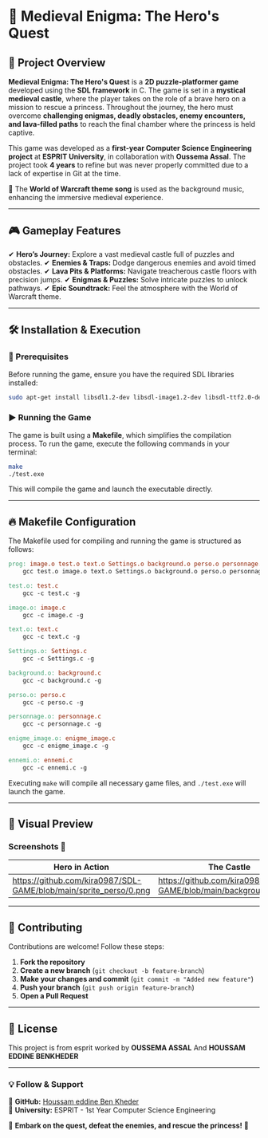 # 🏰 Medieval Enigma: The Hero's Quest

## 📌 Project Overview

**Medieval Enigma: The Hero's Quest** is a **2D puzzle-platformer game** developed using the **SDL framework** in C. The game is set in a **mystical medieval castle**, where the player takes on the role of a brave hero on a mission to rescue a princess. Throughout the journey, the hero must overcome **challenging enigmas, deadly obstacles, enemy encounters, and lava-filled paths** to reach the final chamber where the princess is held captive.

This game was developed as a **first-year Computer Science Engineering project** at **ESPRIT University**, in collaboration with **Oussema Assal**. The project took **4 years** to refine but was never properly committed due to a lack of expertise in Git at the time.

🎵 The **World of Warcraft theme song** is used as the background music, enhancing the immersive medieval experience.

---

## 🎮 Gameplay Features

✔ **Hero’s Journey:** Explore a vast medieval castle full of puzzles and obstacles.
✔ **Enemies & Traps:** Dodge dangerous enemies and avoid timed obstacles.
✔ **Lava Pits & Platforms:** Navigate treacherous castle floors with precision jumps.
✔ **Enigmas & Puzzles:** Solve intricate puzzles to unlock pathways.
✔ **Epic Soundtrack:** Feel the atmosphere with the World of Warcraft theme.

---

## 🛠 Installation & Execution

### **📌 Prerequisites**

Before running the game, ensure you have the required SDL libraries installed:

```sh
sudo apt-get install libsdl1.2-dev libsdl-image1.2-dev libsdl-ttf2.0-dev libsdl-mixer1.2-dev
```

### **▶ Running the Game**

The game is built using a **Makefile**, which simplifies the compilation process. To run the game, execute the following commands in your terminal:

```sh
make
./test.exe
```

This will compile the game and launch the executable directly.

---

## 🔥 Makefile Configuration

The Makefile used for compiling and running the game is structured as follows:

```makefile
prog: image.o test.o text.o Settings.o background.o perso.o personnage.o enigme_image.o ennemi.o
	gcc test.o image.o text.o Settings.o background.o perso.o personnage.o enigme_image.o ennemi.o -o test.exe -lSDL -lSDL_image -lSDL_ttf -lSDL_mixer

test.o: test.c
	gcc -c test.c -g

image.o: image.c
	gcc -c image.c -g

text.o: text.c
	gcc -c text.c -g

Settings.o: Settings.c
	gcc -c Settings.c -g

background.o: background.c
	gcc -c background.c -g

perso.o: perso.c
	gcc -c perso.c -g

personnage.o: personnage.c
	gcc -c personnage.c -g

enigme_image.o: enigme_image.c
	gcc -c enigme_image.c -g

ennemi.o: ennemi.c
	gcc -c ennemi.c -g
```

Executing `make` will compile all necessary game files, and `./test.exe` will launch the game.

---

## 🎥 Visual Preview


### **Screenshots** 📸

| Hero in Action | The Castle |
| -------------- | ---------- |
| https://github.com/kira0987/SDL-GAME/blob/main/sprite_perso/0.png|https://github.com/kira0987/SDL-GAME/blob/main/background/test.jpg      |

---

## 🤝 Contributing

Contributions are welcome! Follow these steps:

1. **Fork the repository**
2. **Create a new branch** (`git checkout -b feature-branch`)
3. **Make your changes and commit** (`git commit -m "Added new feature"`)
4. **Push your branch** (`git push origin feature-branch`)
5. **Open a Pull Request**

---

## 📜 License

This project is from esprit worked by **OUSSEMA ASSAL** And **HOUSSAM EDDINE BENKHEDER**

---

### 💡 **Follow & Support**

🔹 **GitHub:** [Houssam eddine Ben Kheder](https://github.com/kira0987)\
🔹 **University:** ESPRIT - 1st Year Computer Science Engineering

🚀 **Embark on the quest, defeat the enemies, and rescue the princess!** 🏰



